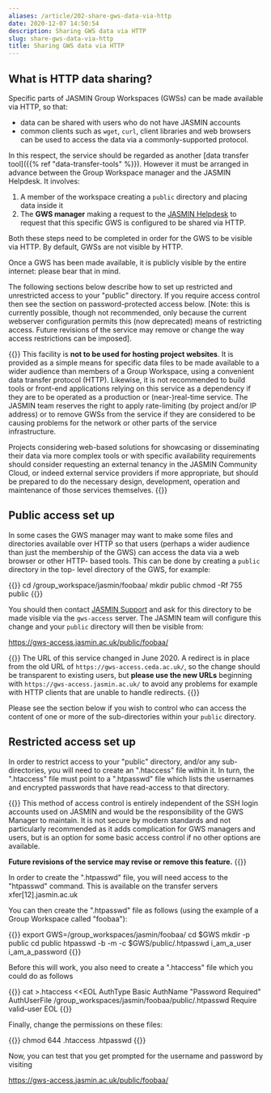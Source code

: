 ```yaml
---
aliases: /article/202-share-gws-data-via-http
date: 2020-12-07 14:50:54
description: Sharing GWS data via HTTP
slug: share-gws-data-via-http
title: Sharing GWS data via HTTP
---
```


## What is HTTP data sharing?

Specific parts of JASMIN Group Workspaces (GWSs) can be made available via
HTTP, so that:

- data can be shared with users who do not have JASMIN accounts
- common clients such as `wget`, `curl`, client libraries and web browsers can be used to access the data via a commonly-supported protocol.

In this respect, the service should be regarded as another [data transfer
tool]({{% ref "data-transfer-tools" %}}). However it must be arranged in
advance between the Group Workspace manager and the JASMIN Helpdesk. It
involves:

1. A member of the workspace creating a `public` directory and placing data inside it
2. The **GWS manager** making a request to the [JASMIN Helpdesk](mailto:support@jasmin.ac.uk) to request that this specific GWS is configured to be shared via HTTP.

Both these steps need to be completed in order for the GWS to be visible via
HTTP. By default, GWSs are not visible by HTTP.

Once a GWS has been made available, it is publicly visible by the entire
internet: please bear that in mind.

The following sections below describe how to set up restricted and
unrestricted access to your "public" directory. If you require access control
then see the section on password-protected access below. [Note: this is
currently possible, though not recommended, only because the current webserver
configuration permits this (now deprecated) means of restricting access.
Future revisions of the service may remove or change the way access
restrictions can be imposed].

{{<alert type="danger">}}
This facility is **not to be used for hosting project websites**. It is
provided as a simple means for specific data files to be made available to a
wider audience than members of a Group Workspace, using a convenient data
transfer protocol (HTTP). Likewise, it is not recommended to build tools or
front-end applications relying on this service as a dependency if they are to
be operated as a production or (near-)real-time service. The JASMIN team
reserves the right to apply rate-limiting (by project and/or IP address) or to
remove GWSs from the service if they are considered to be causing problems for
the network or other parts of the service infrastructure.

Projects considering web-based solutions for showcasing or disseminating their
data via more complex tools or with specific availability requirements should
consider requesting an external tenancy in the JASMIN Community Cloud, or
indeed external service providers if more appropriate, but should be prepared to
do the necessary design, development, operation and maintenance of those
services themselves.
{{</alert>}}

## Public access set up

In some cases the GWS manager may want to make some files and directories
available over HTTP so that users (perhaps a wider audience than just the
membership of the GWS) can access the data via a web browser or other HTTP-
based tools. This can be done by creating a `public` directory in the top-
level directory of the GWS, for example:

{{<command user="user" host="sci1">}}
cd /group_workspace/jasmin/foobaa/
mkdir public 
chmod -Rf 755 public
{{</command>}}

You should then contact [JASMIN Support](mailto:support@jasmin.ac.uk) and ask
for this directory to be made visible via the `gws-access` server. The JASMIN
team will configure this change and your `public` directory will then be
visible from:

https://gws-access.jasmin.ac.uk/public/foobaa/

{{<alert type="info">}}
The URL of this service changed in June 2020. A redirect
is in place from the old URL of `https://gws-access.ceda.ac.uk/`, so the change
should be transparent to existing users, but **please use the new URLs**
beginning with `https://gws-access.jasmin.ac.uk/` to avoid any problems for
example with HTTP clients that are unable to handle redirects.
{{</alert>}}

Please see the section below if you wish to control who can access the content
of one or more of the sub-directories within your `public` directory.

## Restricted access set up

In order to restrict access to your "public" directory, and/or any sub-
directories, you will need to create an ".htaccess" file within it. In turn,
the ".htaccess" file must point to a ".htpasswd" file which lists the
usernames and encrypted passwords that have read-access to that directory.

{{<alert type="danger">}}
This method of access control is entirely independent of the SSH login
accounts used on JASMIN and would be the responsibility of the GWS Manager to
maintain. It is not secure by modern standards and not particularly
recommended as it adds complication for GWS managers and users, but is an
option for some basic access control if no other options are available.

**Future
revisions of the service may revise or remove this feature.**
{{</alert>}}

In order to create the ".htpasswd" file, you will need access to the
"htpasswd" command. This is available on the transfer servers
xfer[12].jasmin.ac.uk

You can then create the ".htpasswd" file as follows (using the example of a
Group Workspace called "foobaa"):

{{<command user="user" host="sci1">}}
export GWS=/group_workspaces/jasmin/foobaa/
cd $GWS
mkdir -p public 
cd public
htpasswd -b -m -c $GWS/public/.htpasswd i_am_a_user i_am_a_password
{{</command>}}

Before this will work, you also need to create a ".htaccess" file which you
could do as follows

{{<command user="user" host="sci1">}}
cat >.htaccess <<EOL
AuthType Basic
AuthName "Password Required"
AuthUserFile /group_workspaces/jasmin/foobaa/public/.htpasswd
Require valid-user
EOL
{{</command>}}

Finally, change the permissions on these files:

{{<command user="user" host="sci1">}}
chmod 644 .htaccess .htpasswd
{{</command>}}

Now, you can test that you get prompted for the username and password by
visiting

https://gws-access.jasmin.ac.uk/public/foobaa/
